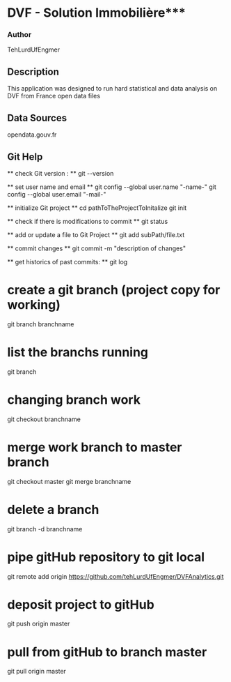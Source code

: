 # DVF - Solution Immobilière***

### Author
TehLurdUfEngmer

## Description
This application was designed to run hard statistical and data analysis on DVF from France open data files

## Data Sources
opendata.gouv.fr

## Git Help
** check Git version : **
git --version

** set user name and email **
git config --global user.name "-name-"
git config --global user.email "-mail-"

** initialize Git project **
cd pathToTheProjectToInitalize
git init

** check if there is modifications to commit **
git status

** add or update a file to Git Project **
git add subPath/file.txt

** commit changes **
git commit -m "description of changes"

** get historics of past commits: **
git log

# create a git branch (project copy for working)
git branch branchname

# list the branchs running
git branch

# changing branch work
git checkout branchname

# merge work branch to master branch
git checkout master
git merge branchname

# delete a branch
git branch -d branchname

# pipe gitHub repository to git local
git remote add origin https://github.com/tehLurdUfEngmer/DVFAnalytics.git

# deposit project to gitHub
git push origin master

# pull from gitHub to branch master
git pull origin master
